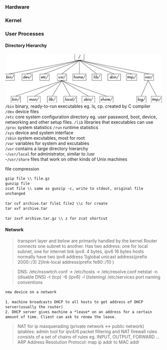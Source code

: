 
### Hardware  

### Kernel 



### User Processes 

#### Directory Hierarchy 
![](git/directory-hierarchy.png)
`/bin` binary, ready-to-run executables eg. ls, cp. created by C compiler  
`/dev` device files  
`/etc` core system configuration directory eg. user password, boot, device, networking and other setup files.
`/lib` libraries that executables can use  
`/proc`  system statistics 
`/run` runtime statistics  
`/sys`  device and system interface  
`/sbin` system excutables, most for root  
`/var` variables for system and excutables  
`/usr` contains a large directory hierarchy   
-`/usr/local` for administrator, similar to /usr  
-`/usr/share` files that work on other kinds of Unix machines


file compression
```
gzip file \\ file.gz
gunzip file 
zcat file \\ same as gunzip -c, write to stdout, original file unchanged

tar cvf archive.tar file1 file2 \\c for create
tar xvf archive.tar

tar zxvf archive.tar.gz \\ z for zcat shortcut 

```

#### Network 

> transport layer and below are primarily handled by the kernel
> Router connects one subnet to another. Has two address: one for local subnet, one for internet link
> ipv4: 4 bytes, ipv6 16 bytes
> hosts normally have two ipv6 address 1)global unicast address(prefix 2000::/3) 2)link-local address(prefix fe80::/10 )

>DNS: /etc/nsswitch.conf -> /etc/hosts -> /etc/resolve.conf
> netstat -n (disable DNS) -t (tcp) -6 (ipv6) -l (listening)
> /etc/services port naming conventions

```
new device on a network 

1. machine broadcasts DHCP to all hosts to get address of DHCP server(usually the router)
2. DHCP server gives machine a *lease* on an address for a certain amount of time. Client can ask to renew the lease.

```
> NAT for ip masquerading (private network <-> public network)
> iptables: admin tool for ipv4/6 packet filtering and NAT
> firewall rules consists of a set of chains of rules eg. INPUT, OUTPUT, FORWARD ...
>ARP Address Resolution Protocol: map ip addr to MAC addr